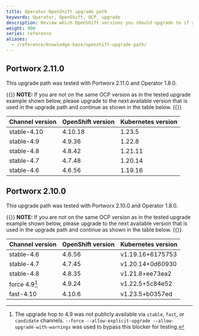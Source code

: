 ```yaml
---
title: Operator OpenShift upgrade path
keywords: Operator, OpenShift, OCP, upgrade
description: Review which OpenShift versions you should upgrade to if you're running Portworx using the Operator.
weight: 900
series: reference
aliases:
  - /reference/knowledge-base/openshift-upgrade-path/
---
```


## Portworx 2.11.0

This upgrade path was tested with Portworx 2.11.0 and Operator 1.8.0.

{{<info>}}
**NOTE:** If you are not on the same OCP version as in the tested upgrade example shown below, please upgrade to the next available version that is used in the upgrade path and continue as shown in the table below.
{{</info>}}

| **Channel version** | **OpenShift version** | **Kubernetes version**  |
|---------------------|-----------------------|-------------------------|
| stable-4.10 | 4.10.18 | 1.23.5 |
| stable-4.9 | 4.9.36 | 1.22.8 |
| stable-4.8 | 4.8.42 | 1.21.11 |
| stable-4.7 | 4.7.48 | 1.20.14 |
| stable-4.6 | 4.6.56 | 1.19.16 |

## Portworx 2.10.0

This upgrade path was tested with Portworx 2.10.0 and Operator 1.8.0.

{{<info>}}
**NOTE:** If you are not on the same OCP version as in the tested upgrade example shown below, please upgrade to the next available version that is used in the upgrade path and continue as shown in the table below.
{{</info>}}

| **Channel version** | **OpenShift version** | **Kubernetes version**  |
|---------------------|-----------------------|-------------------------|
| stable-4.6          | 4.6.56                | v1.19.16+6175753        |
| stable-4.7          | 4.7.45                | v1.20.14+0d60930        |
| stable-4.8          | 4.8.35                | v1.21.8+ee73ea2         |
| force 4.9[^1]       | 4.9.24                | v1.22.5+5c84e52         |
| fast-4.10           | 4.10.6                | v1.23.5+b0357ed         |

[^1]: The upgrade hop to 4.9 was not publicly available via `stable`, `fast`, or `candidate` channels. `--force --allow-explicit-upgrade --allow-upgrade-with-warnings` was used to bypass this blocker for testing.
